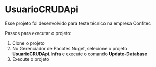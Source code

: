 # UsuarioCRUDApi

Esse projeto foi desenvolvido para teste técnico na empresa Confitec

Passos para executar o projeto:

1. Clone o projeto
2. No Gerenciador de Pacotes Nuget, selecione o projeto **UsuarioCRUDApi.Infra** e execute o comando **Update-Database**
3. Execute o projeto

